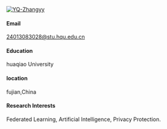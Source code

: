 

[![YQ-Zhangyy](https://img.shields.io/badge/YQ-Zhangyy-github-blue?logo=github)](https://github.com/YQ-Zhangyy)


#### Email
24013083028@stu.hqu.edu.cn

#### Education
huaqiao University

#### location
fujian,China

#### Research Interests
Federated Learning, Artificial Intelligence, Privacy Protection.

